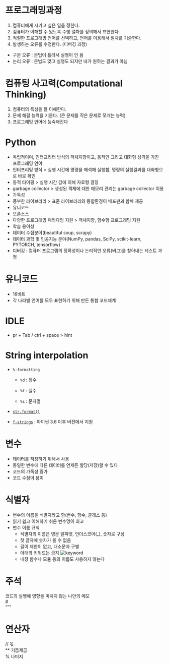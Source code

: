 # 프로그래밍과정
 1. 컴퓨터에게 시키고 싶은 일을 정한다.
 2. 컴퓨터가 이해할 수 있도록 수행 절차를 정의해서 표현한다.
 3. 적절한 프로그래밍 언어를 선택하고, 언어를 이용해서 절차를 기술한다.
 4. 발생하는 오류를 수정한다. (디버깅 과정)
  - 구문 오류 : 문법이 틀려서 실행이 안 됨
  - 논리 오류 : 문법도 맞고 실행도 되지만 내가 원하는 결과가 아님

# 컴퓨팅 사고력(Computational Thinking)
 1. 컴퓨터의 특성을 잘 이해한다.
 2. 문제 해결 능력을 기른다. (큰 문제를 작은 문제로 쪼개는 능력)
 3. 프로그래밍 언어에 능숙해진다

# Python
- 독립적이며, 인터프리터 방식의 객체지향이고, 동적인 그리고 대화형 성격을 가진 프로그래밍 언어
- 인터프리팅 방식 > 실행 시간에 명령을 해석해 실행함, 명령의 실행결과를 대화형으로 바로 확인
- 동적 타이핑 > 실행 시간 값에 의해 자료형 결정
- garbage collector > 생성된 객체에 대한 메모리 관리는 garbage collector 이용
- 가독성
- 풍부한 라이브러리 > 표준 라이브러리와 통합환경이 배포판과 함께 제공
- 유니코드
- 오픈소스
- 다양한 프로그래밍 패러다임 지원 > 객체지향, 함수형 프로그래밍 지원
- 학습 용이성
- 데이터 수집분야(beautiful soup, scrapy)
- 데이터 과학 및 인공지능 분야(NumPy, pandas, SciPy, scikit-learn, PYTORCH, tensorflow)
- 디버깅 : 컴퓨터 프로그램의 정확성이나 논리적인 오류(버그)를 찾아내는 테스트 과정

# 유니코드
- 16비트
- 각 나라별 언어를 모두 표현하기 위해 만든 통합 코드체계

# IDLE
- pr + Tab / ctrl + space > hint

# String interpolation 

* `%-formatting` 

    * `%d` : 정수
    
    * `%f` : 실수
    
    * `%s` : 문자열

* [`str.format()` ](https://pyformat.info/)

* [`f-strings`](https://www.python.org/dev/peps/pep-0498/) : 파이썬 3.6 이후 버전에서 지원

# 변수
- 데이터를 저장하기 위해서 사용
- 동일한 변수에 다른 데이터를 언제든 할당(저장)할 수 있다
- 코드의 가독성 증가
- 코드 수정이 용이

# 식별자
- 변수의 이름을 식별자라고 함(변수, 함수, 클래스 등)
- 읽기 쉽고 이해하기 쉬운 변수명이 최고
- 변수 이름 규칙
  - 식별자의 이름은 영문 알파벳, 언더스코어(_), 숫자로 구성
  - 첫 글자에 숫자가  올 수 없음
  - 길이 제한이 없고, 대소문자 구별
  - 아래의 키워드는 금지
  ![keyword](https://user-images.githubusercontent.com/122499274/216773666-5ab64b4e-e23b-4374-98cf-99d4782b2943.png)
  - 내장 함수나 모듈 등의 이름도 사용하지 않는다

# 주석
코드의 실행에 영향을 미치지 않는 나만의 메모  
\#  
“””

# 연산자
// 몫  
** 거듭제곱  
% 나머지  

